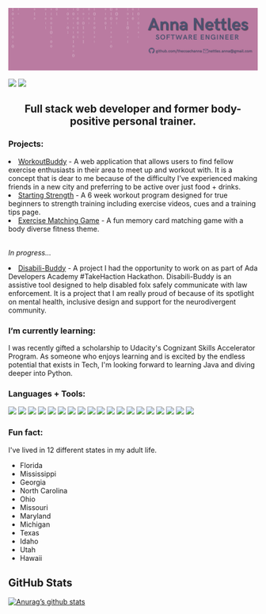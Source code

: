 ![Banner](banner.png)


![](https://img.shields.io/badge/LinkedIn-4c5270?style=for-the-badge&logo=linkedin&logoColor=white)
![](https://img.shields.io/badge/Twitter-4c5270?style=for-the-badge&logo=twitter&logoColor=white)


<h2 align="center">
Full stack web developer and former body-positive personal trainer.
</h2> 

### Projects:

<li><a href="https://workoutbuddy2.herokuapp.com/">WorkoutBuddy</a> - A web application that allows users to find fellow exercise enthusiasts in their area to meet up and workout with. It is a concept that is dear to me because of the difficulty I’ve experienced making friends in a new city and preferring to be active over just food + drinks.</li>
<li><a href="https://starting-strength-frontend.herokuapp.com/workouts/home">Starting Strength</a> - A 6 week workout program designed for true beginners to strength training including exercise videos, cues and a training tips page.</li>
<li><a href="https://thecoachanna.github.io/Matching-Game/">Exercise Matching Game</a> - A fun memory card matching game with a body diverse fitness theme.</li>
<br>
<p><em>In progress...</em></p>

<li><a href="https://github.com/thecoachanna/takehaction">Disabili-Buddy</a> - A project I had the opportunity to work on as part of Ada Developers Academy #TakeHaction Hackathon. Disabili-Buddy is an assistive tool designed to help disabled folx safely communicate with law enforcement. It is a project that I am really proud of because of its spotlight on mental health, inclusive design and support for the neurodivergent community.</li>

### I’m currently learning:
I was recently gifted a scholarship to Udacity's Cognizant Skills Accelerator Program. As someone who enjoys learning and is excited by the endless potential that exists in Tech, I'm looking forward to learning Java and diving deeper into Python.

### Languages + Tools:
![](https://img.shields.io/badge/React-informational?style=flat&?logoColor=white&logo=react&color=ba7ba1)
![](https://img.shields.io/badge/JavaScript-informational?style=flat&?logoColor=white&JavaScript&color=ba7ba1)
![](https://img.shields.io/badge/HTML5-informational?style=flat&?logoColor=white&logo=HTML5&color=ba7ba1)
![](https://img.shields.io/badge/Node.js-informational?style=flat&?logoColor=white&logo=Node.js&color=ba7ba1)
![](https://img.shields.io/badge/Express-informational?style=flat&logo=Express&color=ba7ba1)
![](https://img.shields.io/badge/MongoDB-informational?style=flat&?logoColor=white&logo=MongoDB&color=ba7ba1)
![](https://img.shields.io/badge/Mongoose-informational?style=flat&?logoColor=white&logo=Mongoose&color=ba7ba1)
![](https://img.shields.io/badge/Python-informational?style=flat&?logoColor=white&logo=Python&color=ba7ba1)
![](https://img.shields.io/badge/SQL-informational?style=flat&?logoColor=white&logo=SQL&color=ba7ba1)
![](https://img.shields.io/badge/Django-informational?style=flat&?logoColor=white&logo=Django&color=ba7ba1)
![](https://img.shields.io/badge/Bootstrap-informational?style=flat&?logoColor=white&logo=Bootstrap&color=ba7ba1)
![](https://img.shields.io/badge/CSS3-informational?style=flat&?logoColor=white&logo=CSS3&color=ba7ba1)
![](https://img.shields.io/badge/styled--components-informational?style=flat&?logoColor=white&logo=styled-components&color=ba7ba1)
![](https://img.shields.io/badge/Tailwind-informational?style=flat&?logoColor=white&logo=Tailwind&color=ba7ba1)
![](https://img.shields.io/badge/Canva-informational?style=flat&?logoColor=white&logo=Canva&color=ba7ba1)
![](https://img.shields.io/badge/NPM-informational?style=flat&?logoColor=white&logo=NPM&color=ba7ba1)
![](https://img.shields.io/badge/Heroku-informational?style=flat&?logoColor=white&logo=Heroku&color=ba7ba1)
![](https://img.shields.io/badge/Git-informational?style=flat&?logoColor=white&logo=Git&color=ba7ba1)
![](https://img.shields.io/badge/GitHub-informational?style=flat&?logoColor=white&logo=GitHub&color=ba7ba1)


### Fun fact:
I've lived in 12 different states in my adult life.
- Florida
- Mississippi
- Georgia
- North Carolina
- Ohio
- Missouri
- Maryland
- Michigan
- Texas
- Idaho
- Utah
- Hawaii

## GitHub Stats
[![Anurag’s github stats](https://github-readme-stats.vercel.app/api?username=thecoachanna)](https://github.com/thecoachanna)



